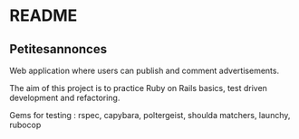 # README

## Petitesannonces
Web application where users can publish and comment advertisements.

The aim of this project is to practice Ruby on Rails basics, test driven development and refactoring.

Gems for testing : rspec, capybara, poltergeist, shoulda matchers, launchy, rubocop
